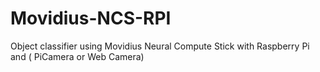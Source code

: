 # Movidius-NCS-RPI
Object classifier using Movidius Neural Compute Stick with Raspberry Pi and ( PiCamera or Web Camera) 
